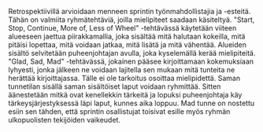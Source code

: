 Retrospektiivillä arvioidaan menneen sprintin työnmahdollistajia ja -esteitä. Tähän on valmiita ryhmätehtäviä, joilla mielipiteet saadaan käsiteltyä. "Start, Stop, Continue, More of, Less of Wheel" -tehtävässä käytetään viiteen alueeseen jaettua piirakkamallia, joka sisältää mitä halutaan kokeilla, mitä pitäisi lopettaa, mitä voidaan jatkaa, mitä lisätä ja mitä vähentää. Alueiden sisältö selvitetään puheenjohtajan avulla, joka kyselemällä kerää mielipiteitä. "Glad, Sad, Mad" -tehtävässä, jokainen pääsee kirjoittamaan kokemuksiaan lyhyesti, jonka jälkeen ne voidaan lajitella sen mukaan mitä tunteita ne herättää kirjoittajassa. Tälle ei ole tarkoitus osoittaa mielipidettä. Saman tunnetilan sisällä saman sisältöiset laput voidaan ryhmittää. Sitten äänestetään mitkä ovat kenellekkin tärkeitä ja lopuksi puheenjohtaja käy tärkeysjärjestyksessä läpi laput, kunnes aika loppuu. Mad tunne on nostettu esiin sen tähden, että sprintin osallistujat toisivat esille myös ryhmän ulkopuolisten tekijöiden vaikeudet.
